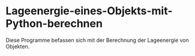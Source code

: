 # Lageenergie-eines-Objekts-mit-Python-berechnen
Diese Programme befassen sich mit der Berechnung der Lageenergie von Objekten.
